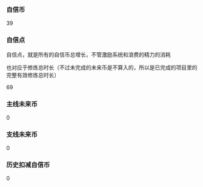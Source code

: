 ### 自信币
39

### 自信点
自信点，就是所有的自信币总增长，不管激励系统和浪费的精力的消耗

也对应于修炼总时长（不过未完成的未来币是不算入的，所以是已完成的项目里的完整有效修炼总时长）

69

### 主线未来币
0

### 支线未来币
0

### 历史扣减自信币
0
